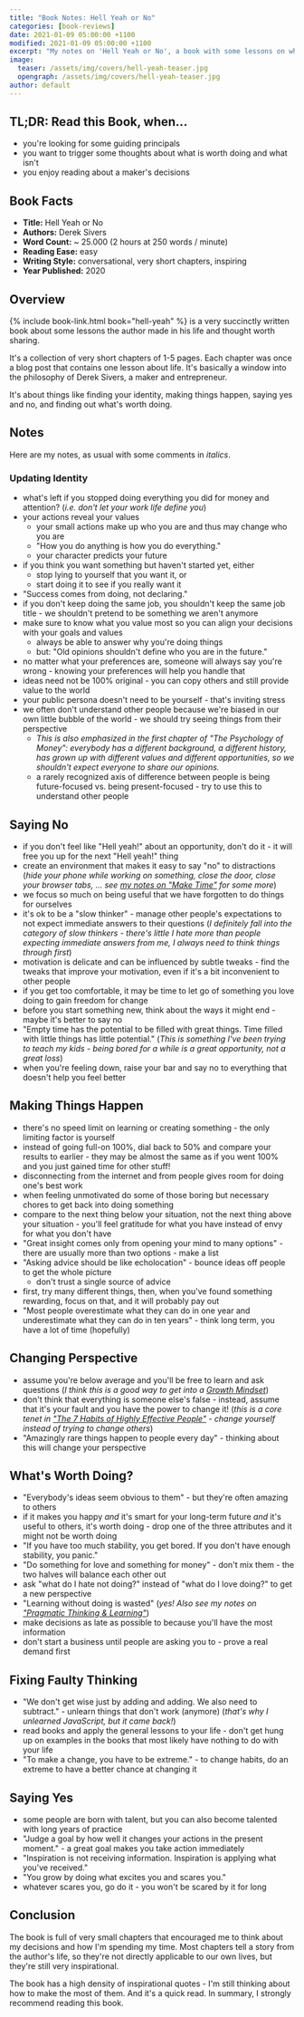 ```yaml
---
title: "Book Notes: Hell Yeah or No"
categories: [book-reviews]
date: 2021-01-09 05:00:00 +1100
modified: 2021-01-09 05:00:00 +1100
excerpt: "My notes on 'Hell Yeah or No', a book with some lessons on when to say yes and when to say no, among other things."
image:
  teaser: /assets/img/covers/hell-yeah-teaser.jpg
  opengraph: /assets/img/covers/hell-yeah-teaser.jpg
author: default
---
```


## TL;DR: Read this Book, when...

* you're looking for some guiding principals
* you want to trigger some thoughts about what is worth doing and what isn't
* you enjoy reading about a maker's decisions

## Book Facts

* **Title:** Hell Yeah or No
* **Authors:** Derek Sivers
* **Word Count:** ~ 25.000 (2 hours at 250 words / minute)
* **Reading Ease:** easy
* **Writing Style:** conversational, very short chapters, inspiring
* **Year Published:** 2020 

## Overview

{% include book-link.html book="hell-yeah" %} is a very succinctly written book about some lessons the author made in his life and thought worth sharing.

It's a collection of very short chapters of 1-5 pages. Each chapter was once a blog post that contains one lesson about life. It's basically a window into the philosophy of Derek Sivers, a maker and entrepreneur.

It's about things like finding your identity, making things happen, saying yes and no, and finding out what's worth doing.

## Notes

Here are my notes, as usual with some comments in *italics*.

### Updating Identity

* what's left if you stopped doing everything you did for money and attention? (*i.e. don't let your work life define you*)
* your actions reveal your values
  * your small actions make up who you are and thus may change who you are
  * "How you do anything is how you do everything." 
  * your character predicts your future
* if you think you want something but haven't started yet, either 
  * stop lying to yourself that you want it, or 
  * start doing it to see if you really want it
* "Success comes from doing, not declaring."
* if you don't keep doing the same job, you shouldn't keep the same job title - we shouldn't pretend to be something we aren't anymore
* make sure to know what you value most so you can align your decisions with your goals and values
  * always be able to answer why you're doing things
  * but: "Old opinions shouldn't define who you are in the future."
* no matter what your preferences are, someone will always say you're wrong - knowing your preferences will help you handle that
* ideas need not be 100% original - you can copy others and still provide value to the world
* your public persona doesn't need to be yourself - that's inviting stress
* we often don't understand other people because we're biased in our own little bubble of the world - we should try seeing things from their perspective
  * *This is also emphasized in the first chapter of "The Psychology of Money": everybody has a different background, a different history, has grown up with different values and different opportunities, so we shouldn't expect everyone to share our opinions.*
  * a rarely recognized axis of difference between people is being future-focused vs. being present-focused - try to use this to understand other people

## Saying No

* if you don't feel like "Hell yeah!" about an opportunity, don't do it - it will free you up for the next "Hell yeah!" thing
* create an environment that makes it easy to say "no" to distractions (*hide your phone while working on something, close the door, close your browser tabs, ... see [my notes on "Make Time"](/book-review-make-time/) for some more*)
* we focus so much on being useful that we have forgotten to do things for ourselves
* it's ok to be a "slow thinker" - manage other people's expectations to not expect immediate answers to their questions (*I definitely fall into the category of slow thinkers - there's little I hate more than people expecting immediate answers from me, I always need to think things through first*)
* motivation is delicate and can be influenced by subtle tweaks - find the tweaks that improve your motivation, even if it's a bit inconvenient to other people
* if you get too comfortable, it may be time to let go of something you love doing to gain freedom for change
* before you start something new, think about the ways it might end - maybe it's better to say no
* "Empty time has the potential to be filled with great things. Time filled with little things has little potential." (*This is something I've been trying to teach my kids - being bored for a while is a great opportunity, not a great loss*)
* when you're feeling down, raise your bar and say no to everything that doesn't help you feel better

## Making Things Happen

* there's no speed limit on learning or creating something - the only limiting factor is yourself
* instead of going full-on 100%, dial back to 50% and compare your results to earlier - they may be almost the same as if you went 100% and you just gained time for other stuff!
* disconnecting from the internet and from people gives room for doing one's best work
* when feeling unmotivated do some of those boring but necessary chores to get back into doing something
* compare to the next thing below your situation, not the next thing above your situation - you'll feel gratitude for what you have instead of envy for what you don't have
* "Great insight comes only from opening your mind to many options" - there are usually more than two options - make a list
* "Asking advice should be like echolocation" - bounce ideas off people to get the whole picture
  * don't trust a single source of advice
* first, try many different things, then, when you've found something rewarding, focus on that, and it will probably pay out
* "Most people overestimate what they can do in one year and underestimate what they can do in ten years" - think long term, you have a lot of time (hopefully)

## Changing Perspective

* assume you're below average and you'll be free to learn and ask questions (*I think this is a good way to get into a [Growth Mindset](/book-review-mindset/)*)
* don't think that everything is someone else's false - instead, assume that it's your fault and you have the power to change it! (*this is a core tenet in ["The 7 Habits of Highly Effective People"](/book-review-7-habits/) - change yourself instead of trying to change others*)
* "Amazingly rare things happen to people every day" - thinking about this will change your perspective

## What's Worth Doing?

* "Everybody's ideas seem obvious to them" - but they're often amazing to others
* if it makes you happy *and* it's smart for your long-term future *and* it's useful to others, it's worth doing - drop one of the three attributes and it might not be worth doing
* "If you have too much stability, you get bored. If you don't have enough stability, you panic." 
* "Do something for love and something for money" - don't mix them - the two halves will balance each other out
* ask "what do I hate not doing?" instead of "what do I love doing?" to get a new perspective
* "Learning without doing is wasted" (*yes! Also see my notes on ["Pragmatic Thinking & Learning"](/book-review-pragmatic-thinking/)*)
* make decisions as late as possible to because you'll have the most information
* don't start a business until people are asking you to - prove a real demand first

## Fixing Faulty Thinking

* "We don't get wise just by adding and adding. We also need to subtract." - unlearn things that don't work (anymore) (*that's why I unlearned JavaScript, but it came back!*)
* read books and apply the general lessons to your life - don't get hung up on examples in the books that most likely have nothing to do with your life
* "To make a change, you have to be extreme." - to change habits, do an extreme to have a better chance at changing it

## Saying Yes

* some people are born with talent, but you can also become talented with long years of practice
* "Judge a goal by how well it changes your actions in the present moment." - a great goal makes you take action immediately
* "Inspiration is not receiving information. Inspiration is applying what you've received."
* "You grow by doing what excites you and scares you."
* whatever scares you, go do it - you won't be scared by it for long

## Conclusion

The book is full of very small chapters that encouraged me to think about my decisions and how I'm spending my time. Most chapters tell a story from the author's life, so they're not directly applicable to our own lives, but they're still very inspirational. 

The book has a high density of inspirational quotes - I'm still thinking about how to make the most of them. And it's a quick read. In summary, I strongly recommend reading this book.